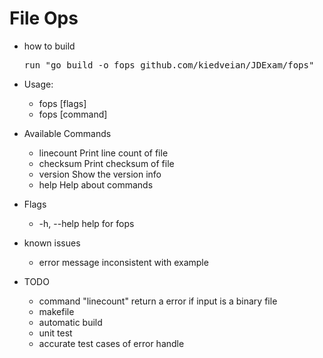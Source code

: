 # File Ops

* how to build 
   <pre>run "go build -o fops github.com/kiedveian/JDExam/fops" </pre>

* Usage:
  *  fops [flags]
  *  fops [command]

* Available Commands
  * linecount Print line count of file
  * checksum  Print checksum of file
  * version     Show the version info
  * help         Help about commands
* Flags
  * -h, --help   help for fops

* known issues
  * error message inconsistent with example

* TODO 
  * command "linecount" return a error if input is a binary file
  * makefile
  * automatic build
  * unit test
  * accurate test cases of error handle
